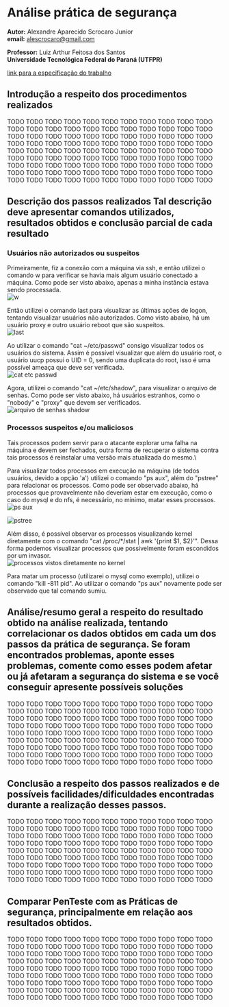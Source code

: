 # Análise prática de segurança

**Autor:** Alexandre Aparecido Scrocaro Junior \
**email:** alescrocaro@gmail.com

**Professor:** Luiz Arthur Feitosa dos Santos\
**Universidade Tecnológica Federal do Paraná (UTFPR)**

[link para a especificação do trabalho](https://moodle.utfpr.edu.br/mod/assign/view.php?id=1322162)

## Introdução a respeito dos procedimentos realizados
TODO TODO TODO TODO TODO TODO TODO TODO TODO TODO TODO TODO TODO TODO TODO TODO TODO TODO TODO TODO TODO TODO TODO TODO TODO TODO TODO TODO TODO TODO TODO TODO TODO TODO TODO TODO TODO TODO TODO TODO TODO TODO TODO TODO TODO TODO TODO TODO TODO TODO TODO TODO TODO TODO TODO TODO TODO TODO TODO TODO TODO TODO TODO TODO TODO TODO TODO TODO TODO TODO TODO TODO TODO TODO TODO TODO TODO TODO TODO TODO TODO TODO TODO TODO TODO TODO TODO TODO TODO TODO TODO TODO TODO TODO TODO TODO TODO TODO TODO 







## Descrição dos passos realizados Tal descrição deve apresentar comandos utilizados, resultados obtidos e conclusão parcial de cada resultado

### Usuários não autorizados ou suspeitos

Primeiramente, fiz a conexão com a máquina via ssh, e então utilizei o comando w para verificar se havia mais algum usuário conectado a máquina. Como pode ser visto abaixo, apenas a minha instância estava sendo processada.\
![w](https://user-images.githubusercontent.com/37521313/198883005-5544bea9-80a9-4d05-8107-0ef5ad501851.png)

Então utilizei o comando last para visualizar as últimas ações de logon, tentando visualizar usuários não autorizados. Como visto abaixo, há um usuário proxy e outro usuário reboot que são suspeitos.\
![last](https://user-images.githubusercontent.com/37521313/198883560-9a4c2ae5-46b1-4b0e-ae01-7895c04caea7.png)

Ao utilizar o comando "cat ~/etc/passwd" consigo visualizar todos os usuários do sistema. Assim é possível visualizar que além do usuário root, o usuário uucp possui o UID = 0, sendo uma duplicata do root, isso é uma possível ameaça que deve ser verificada.\
![cat etc passwd](https://user-images.githubusercontent.com/37521313/198884549-5dbfec63-d648-46d2-a9f1-34aaa22e9988.png)


Agora, utilizei o comando "cat ~/etc/shadow", para visualizar o arquivo de senhas. Como pode ser visto abaixo, há usuários estranhos, como o "nobody" e "proxy" que devem ser verificados.\
![arquivo de senhas shadow](https://user-images.githubusercontent.com/37521313/198884214-f0fcf05e-9d09-415a-86fa-af738be8b681.png)



### Processos suspeitos e/ou maliciosos
Tais processos podem servir para o atacante explorar uma falha na máquina e devem ser fechados, outra forma de recuperar o sistema contra tais processos é reinstalar uma versão mais atualizada do mesmo.\

Para visualizar todos processos em execução na máquina (de todos usuários, devido a opção 'a') utilizei o comando "ps aux", além do "pstree" para relacionar os processos. Como pode ser observado abaixo, há processos que provavelmente não deveriam estar em execução, como o caso do mysql e do nfs, é necessário, no mínimo, matar esses processos.\
![ps aux](https://user-images.githubusercontent.com/37521313/198886506-733a48b8-6ce4-4c6f-88c9-e67f76f0d7d1.png)

![pstree](https://user-images.githubusercontent.com/37521313/198886654-27e678e5-e4ca-4b0e-855d-c086f3520936.png)

Além disso, é possível observar os processos visualizando kernel diretamente com o comando "cat /proc/\*/stat | awk '{print $1, $2}'". Dessa forma podemos visualizar processos que possivelmente foram escondidos por um invasor. \
![processos vistos diretamente no kernel](https://user-images.githubusercontent.com/37521313/198887345-1efd9953-c747-4591-a70e-6b051f06b30f.png)


Para matar um processo (utilizarei o mysql como exemplo), utilizei o comando "kill -811 pid". Ao utilizar o comando "ps aux" novamente pode ser observado que tal comando sumiu.






## Análise/resumo geral a respeito do resultado obtido na análise realizada, tentando correlacionar os dados obtidos em cada um dos passos da prática de segurança. Se foram encontrados problemas, aponte esses problemas, comente como esses podem afetar ou já afetaram a segurança do sistema e se você conseguir apresente possíveis soluções
TODO TODO TODO TODO TODO TODO TODO TODO TODO TODO TODO TODO TODO TODO TODO TODO TODO TODO TODO TODO TODO TODO TODO TODO TODO TODO TODO TODO TODO TODO TODO TODO TODO TODO TODO TODO TODO TODO TODO TODO TODO TODO TODO TODO TODO TODO TODO TODO TODO TODO TODO TODO TODO TODO TODO TODO TODO TODO TODO TODO TODO TODO TODO TODO TODO TODO TODO TODO TODO TODO TODO TODO TODO TODO TODO TODO TODO TODO TODO TODO TODO TODO TODO TODO TODO TODO TODO TODO TODO TODO TODO TODO TODO TODO TODO TODO TODO TODO TODO 

## Conclusão a respeito dos passos realizados e de possíveis facilidades/dificuldades encontradas durante a realização desses passos.
TODO TODO TODO TODO TODO TODO TODO TODO TODO TODO TODO TODO TODO TODO TODO TODO TODO TODO TODO TODO TODO TODO TODO TODO TODO TODO TODO TODO TODO TODO TODO TODO TODO TODO TODO TODO TODO TODO TODO TODO TODO TODO TODO TODO TODO TODO TODO TODO TODO TODO TODO TODO TODO TODO TODO TODO TODO TODO TODO TODO TODO TODO TODO TODO TODO TODO TODO TODO TODO TODO TODO TODO TODO TODO TODO TODO TODO TODO TODO TODO TODO TODO TODO TODO TODO TODO TODO TODO TODO TODO TODO TODO TODO TODO TODO TODO TODO TODO TODO 

## Comparar PenTeste com as Práticas de segurança, principalmente em relação aos resultados obtidos.
TODO TODO TODO TODO TODO TODO TODO TODO TODO TODO TODO TODO TODO TODO TODO TODO TODO TODO TODO TODO TODO TODO TODO TODO TODO TODO TODO TODO TODO TODO TODO TODO TODO TODO TODO TODO TODO TODO TODO TODO TODO TODO TODO TODO TODO TODO TODO TODO TODO TODO TODO TODO TODO TODO TODO TODO TODO TODO TODO TODO TODO TODO TODO TODO TODO TODO TODO TODO TODO TODO TODO TODO TODO TODO TODO TODO TODO TODO TODO TODO TODO TODO TODO TODO TODO TODO TODO TODO TODO TODO TODO TODO TODO TODO TODO TODO TODO TODO TODO 

